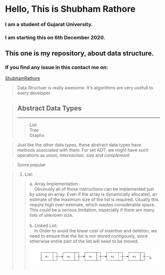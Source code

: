# Hello, This is Shubham Rathore
### I am a student of Gujarat University.
### I am starting this on 6th December 2020.
## This one is my repository, about data structure.
### If you find any issue in this contact me on:
[ShubhamRathore](www.shubhamrathore7567@gmail.com)
> Data Structuer is really awesome. It's algorithms are very  usefull to every developer.

> ## Abstract Data Types
> --------------------------------------------------------
>> List<br>
>> Tree<br>
>> Graphs<br>

>Just like the other data types, these abstract data types have methods associated with them. For set ADT, we might have such operations as _union_, _intersaction_, _size_ and _complement_

>Some popular 

>1. List:<br :>
>> a. Array Implementation :<br>
>>&nbsp;&nbsp;&nbsp;&nbsp;Obviously  all of these instructions can be implemented just by using an array. Even if the array is dynamically  allocated, an estimate of the maximum size of the list is required. Usually this require high over-estimate, which wastes considerable space. This could be a serious limitation, especially if there are many lists of unknown size.<br><br>
>> b. Linked List:<br>
>>&nbsp;&nbsp;&nbsp;&nbsp;In Order to avoid the linear cost of insertion and deletion, we need to ensure that the list is not stored contigously, since otherwise entire part of the list will need to be moved.<br><br>
![LinkedList](./images/linkedlist.png)<br><br>